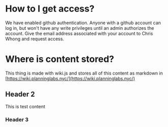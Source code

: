 <!-- TITLE: NYC Planning Labs Wiki -->
<!-- SUBTITLE: This will be our wiki for community content -->


# How to I get access?
We have enabled github authentication.  Anyone with a github account can log in, but won't have any write privileges until an admin authorizes the account.  Give the email address associated with your account to Chris Whong and request access.
# Where is content stored?
This thing is made with wiki.js and stores all of this content as markdown in [https://wiki.planninglabs.nyc/](https://wiki.planninglabs.nyc/)



## Header 2

This is test content

### Header 3